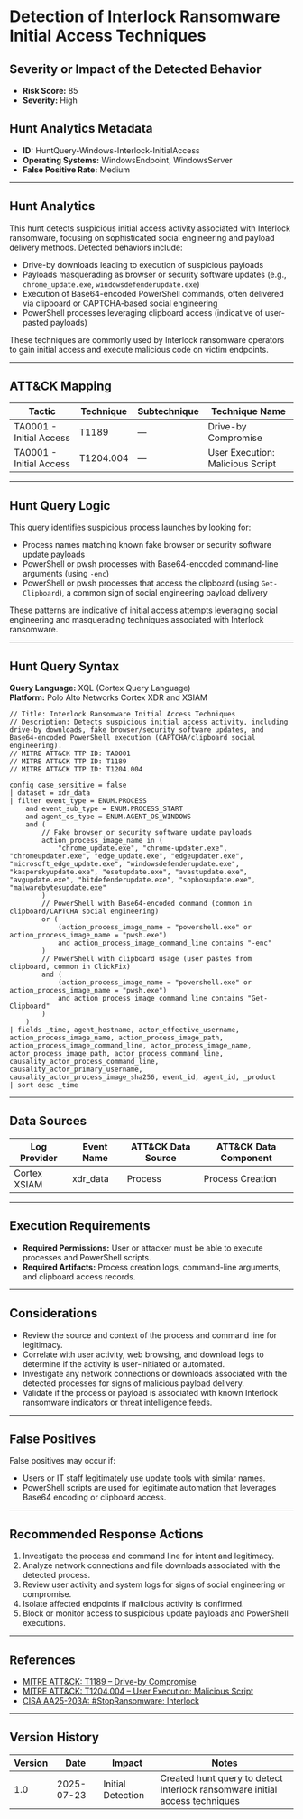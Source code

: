# Detection of Interlock Ransomware Initial Access Techniques

## Severity or Impact of the Detected Behavior
- **Risk Score:** 85
- **Severity:** High

## Hunt Analytics Metadata

- **ID:** HuntQuery-Windows-Interlock-InitialAccess
- **Operating Systems:** WindowsEndpoint, WindowsServer
- **False Positive Rate:** Medium

---

## Hunt Analytics

This hunt detects suspicious initial access activity associated with Interlock ransomware, focusing on sophisticated social engineering and payload delivery methods. Detected behaviors include:

- Drive-by downloads leading to execution of suspicious payloads
- Payloads masquerading as browser or security software updates (e.g., `chrome_update.exe`, `windowsdefenderupdate.exe`)
- Execution of Base64-encoded PowerShell commands, often delivered via clipboard or CAPTCHA-based social engineering
- PowerShell processes leveraging clipboard access (indicative of user-pasted payloads)

These techniques are commonly used by Interlock ransomware operators to gain initial access and execute malicious code on victim endpoints.

---

## ATT&CK Mapping

| Tactic                     | Technique   | Subtechnique | Technique Name                        |
|---------------------------|-------------|--------------|---------------------------------------|
| TA0001 - Initial Access   | T1189       | —            | Drive-by Compromise                   |
| TA0001 - Initial Access   | T1204.004   | —            | User Execution: Malicious Script      |

---

## Hunt Query Logic

This query identifies suspicious process launches by looking for:

- Process names matching known fake browser or security software update payloads
- PowerShell or pwsh processes with Base64-encoded command-line arguments (using `-enc`)
- PowerShell or pwsh processes that access the clipboard (using `Get-Clipboard`), a common sign of social engineering payload delivery

These patterns are indicative of initial access attempts leveraging social engineering and masquerading techniques associated with Interlock ransomware.

---

## Hunt Query Syntax

**Query Language:** XQL (Cortex Query Language)  
**Platform:** Polo Alto Networks Cortex XDR and XSIAM

```xql
// Title: Interlock Ransomware Initial Access Techniques
// Description: Detects suspicious initial access activity, including drive-by downloads, fake browser/security software updates, and Base64-encoded PowerShell execution (CAPTCHA/clipboard social engineering).
// MITRE ATT&CK TTP ID: TA0001
// MITRE ATT&CK TTP ID: T1189
// MITRE ATT&CK TTP ID: T1204.004

config case_sensitive = false
| dataset = xdr_data
| filter event_type = ENUM.PROCESS
    and event_sub_type = ENUM.PROCESS_START
    and agent_os_type = ENUM.AGENT_OS_WINDOWS
    and (
        // Fake browser or security software update payloads
        action_process_image_name in (
            "chrome_update.exe", "chrome-updater.exe", "chromeupdater.exe", "edge_update.exe", "edgeupdater.exe", "microsoft_edge_update.exe", "windowsdefenderupdate.exe", "kasperskyupdate.exe", "esetupdate.exe", "avastupdate.exe", "avgupdate.exe", "bitdefenderupdate.exe", "sophosupdate.exe", "malwarebytesupdate.exe"
        )
        // PowerShell with Base64-encoded command (common in clipboard/CAPTCHA social engineering)
        or (
            (action_process_image_name = "powershell.exe" or action_process_image_name = "pwsh.exe")
            and action_process_image_command_line contains "-enc"
        )
        // PowerShell with clipboard usage (user pastes from clipboard, common in ClickFix)
        and (
            (action_process_image_name = "powershell.exe" or action_process_image_name = "pwsh.exe")
            and action_process_image_command_line contains "Get-Clipboard"
        )
    )
| fields _time, agent_hostname, actor_effective_username, action_process_image_name, action_process_image_path, action_process_image_command_line, actor_process_image_name, actor_process_image_path, actor_process_command_line, causality_actor_process_command_line, causality_actor_primary_username, causality_actor_process_image_sha256, event_id, agent_id, _product
| sort desc _time
```

---

## Data Sources

| Log Provider   | Event Name | ATT&CK Data Source | ATT&CK Data Component |
|----------------|------------|--------------------|-----------------------|
| Cortex XSIAM   | xdr_data   | Process            | Process Creation      |

---

## Execution Requirements

- **Required Permissions:** User or attacker must be able to execute processes and PowerShell scripts.
- **Required Artifacts:** Process creation logs, command-line arguments, and clipboard access records.

---

## Considerations

- Review the source and context of the process and command line for legitimacy.
- Correlate with user activity, web browsing, and download logs to determine if the activity is user-initiated or automated.
- Investigate any network connections or downloads associated with the detected processes for signs of malicious payload delivery.
- Validate if the process or payload is associated with known Interlock ransomware indicators or threat intelligence feeds.

---

## False Positives

False positives may occur if:

- Users or IT staff legitimately use update tools with similar names.
- PowerShell scripts are used for legitimate automation that leverages Base64 encoding or clipboard access.

---

## Recommended Response Actions

1. Investigate the process and command line for intent and legitimacy.
2. Analyze network connections and file downloads associated with the detected process.
3. Review user activity and system logs for signs of social engineering or compromise.
4. Isolate affected endpoints if malicious activity is confirmed.
5. Block or monitor access to suspicious update payloads and PowerShell executions.

---

## References

- [MITRE ATT&CK: T1189 – Drive-by Compromise](https://attack.mitre.org/techniques/T1189/)
- [MITRE ATT&CK: T1204.004 – User Execution: Malicious Script](https://attack.mitre.org/techniques/T1204/004/)
- [CISA AA25-203A: #StopRansomware: Interlock](https://www.cisa.gov/news-events/cybersecurity-advisories/aa25-203a)

---

## Version History

| Version | Date       | Impact            | Notes                                                                                      |
|---------|------------|-------------------|--------------------------------------------------------------------------------------------|
| 1.0     | 2025-07-23 | Initial Detection | Created hunt query to detect Interlock ransomware initial access techniques                 |
